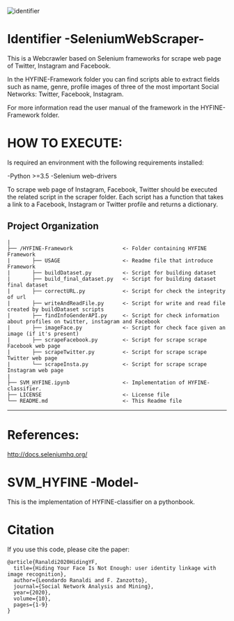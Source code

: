 <img src="https://raw.githubusercontent.com/leooJo/SeleniumWebScraper/master/identifier.png" title="identifier">


# Identifier -SeleniumWebScraper-
This is a Webcrawler based on Selenium frameworks for scrape web page of Twitter, Instagram and Facebook.

In the HYFINE-Framework folder you can find scripts able to extract fields such as name, genre, profile images of three of the most important Social Networks: Twitter, Facebook, Instagram.

For more information read the user manual of the framework in the HYFINE-Framework folder.


# HOW TO EXECUTE:

Is required an environment with the following requirements installed:


-Python >=3.5
-Selenium web-drivers

To scrape web page of Instagram, Facebook, Twitter should be executed the related script in the scraper folder.
Each script has a function that takes a link to a Facebook, Instagram or Twitter profile and returns a dictionary.

 Project Organization
------------

    |
    ├── /HYFINE-Framework                <- Folder containing HYFINE Framework      
    |       ├── USAGE                    <- Readme file that introduce Framework
    |       ├── buildDataset.py          <- Script for building dataset
    |       ├── build_final_dataset.py   <- Script for building dataset final dataset
    |       ├── correctURL.py            <- Script for check the integrity of url
    |       ├── writeAndReadFile.py      <- Script for write and read file created by buildDataset scripts
    |       ├── findInfoGenderAPI.py     <- Script for check information about profiles on twitter, instagram and Facebook
    |       ├── imageFace.py             <- Script for check face given an image (if it's present)
    |       ├── scrapeFacebook.py        <- Script for scrape scrape Facebook web page
    |       ├── scrapeTwitter.py         <- Script for scrape scrape Twitter web page
    |       └── scrapeInsta.py           <- Script for scrape scrape Instagram web page
    |
    ├── SVM_HYFINE.ipynb                 <- Implementation of HYFINE-classifier.
    ├── LICENSE                          <- License file
    └── README.md                        <- This Readme file
     
--------


# References:

http://docs.seleniumhq.org/


# SVM_HYFINE -Model-

This is the implementation of HYFINE-classifier on a pythonbook.

# Citation
If you use this code, please cite the paper:
```
@article{Ranaldi2020HidingYF,
  title={Hiding Your Face Is Not Enough: user identity linkage with image recognition},
  author={Leondardo Ranaldi and F. Zanzotto},
  journal={Social Network Analysis and Mining},
  year={2020},
  volume={10},
  pages={1-9}
}
```
```
